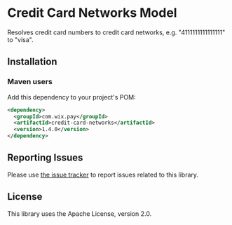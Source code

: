 # Credit Card Networks Model
Resolves credit card numbers to credit card networks, e.g. "4111111111111111" to "visa".

## Installation
### Maven users

Add this dependency to your project's POM:

```xml
<dependency>
  <groupId>com.wix.pay</groupId>
  <artifactId>credit-card-networks</artifactId>
  <version>1.4.0</version>
</dependency>
```

## Reporting Issues

Please use [the issue tracker](https://github.com/wix/credit-card-networks/issues) to report issues related to this library.

## License
This library uses the Apache License, version 2.0.
